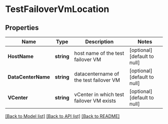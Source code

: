 # TestFailoverVmLocation

## Properties
Name | Type | Description | Notes
------------ | ------------- | ------------- | -------------
**HostName** | **string** | host name of the test failover VM | [optional] [default to null]
**DataCenterName** | **string** | datacentername of the test failover VM | [optional] [default to null]
**VCenter** | **string** | vCenter in which test failover VM exists | [optional] [default to null]

[[Back to Model list]](../README.md#documentation-for-models) [[Back to API list]](../README.md#documentation-for-api-endpoints) [[Back to README]](../README.md)

